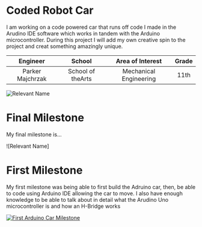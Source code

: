 ﻿# Coded Robot Car
I am working on a code powered car that runs off code I made in the Arudino IDE software which works in tandem with the Arduino microcontroller. During this project I will add my own creative spin to the project and creat something amazingly unique.

| **Engineer** | **School** | **Area of Interest** | **Grade** |
|:--:|:--:|:--:|:--:|
| Parker Majchrzak | School of theArts | Mechanical Engineering | 11th 

![Relevant Name](https://cdn.shopify.com/s/files/1/0474/7729/3217/t/3/assets/a3004-1660095911126_1200x.jpg?v=1660095910)
  
# Final Milestone
My final milestone is...




![Relevant Name]



# First Milestone
  

My first milestone was being able to first build the Adruino car, then, be able to code using Arduino IDE allowing the car to move. I also have enough knowledge to be able to talk about in detail what the Arudino Uno microcontroller is and how an H-Bridge works

[![First Arduino Car Milestone](https://res.cloudinary.com/marcomontalbano/image/upload/v1679433959/video_to_markdown/images/youtube--gYL3vr7hr5U-c05b58ac6eb4c4700831b2b3070cd403.jpg)](https://www.youtube.com/watch?v=gYL3vr7hr5U&t=1s "First Arduino Car Milestone")
